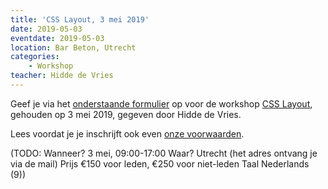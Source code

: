 ```yaml
---
title: 'CSS Layout, 3 mei 2019'
date: 2019-05-03
eventdate: 2019-05-03
location: Bar Beton, Utrecht
categories:
    - Workshop
teacher: Hidde de Vries
---
```


Geef je via het [onderstaande formulier](#formulier-1) op voor de workshop [CSS Layout](/workshops/css-layout-hidde-de-vries), gehouden op 3 mei 2019, gegeven door Hidde de Vries.

Lees voordat je je inschrijft ook even [onze voorwaarden](/workshops/voor-deelnemers).

(TODO: Wanneer?
3 mei, 09:00-17:00
Waar?
Utrecht (het adres ontvang je via de mail)
Prijs
€150 voor leden, €250 voor niet-leden
Taal
Nederlands (9))
